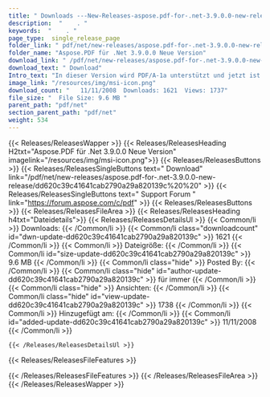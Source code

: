 ```yaml
---
title: " Downloads ---New-Releases-aspose.pdf-for-.net-3.9.0.0-new-release . "
description:  "    . " 
keywords:  "    . " 
page_type:  single_release_page
folder_link: " pdf/net/new-releases/aspose.pdf-for-.net-3.9.0.0-new-release/"
folder_name: "Aspose.PDF für .Net 3.9.0.0 Neue Version"
download_link: " /pdf/net/new-releases/aspose.pdf-for-.net-3.9.0.0-new-release/dd620c39c41641cab2790a29a820139c"
download_text: " Download"
Intro_text: "In dieser Version wird PDF/A-1a unterstützt und jetzt ist PDF/A-1 voll..."
image_link: "/resources/img/msi-icon.png"
download_count: "   11/11/2008  Downloads: 1621  Views: 1737"
file_size: "  File Size: 9.6 MB "
parent_path: "pdf/net"
section_parent_path: "pdf/net"
weight: 534
---
```


{{< Releases/ReleasesWapper >}}
  {{< Releases/ReleasesHeading H2txt="Aspose.PDF für .Net 3.9.0.0 Neue Version" imagelink="/resources/img/msi-icon.png">}}
  {{< Releases/ReleasesButtons >}}
    {{< Releases/ReleasesSingleButtons text=" Download" link="/pdf/net/new-releases/aspose.pdf-for-.net-3.9.0.0-new-release/dd620c39c41641cab2790a29a820139c%20%20" >}}
    {{< Releases/ReleasesSingleButtons text=" Support Forum " link="https://forum.aspose.com/c/pdf" >}}
  {{< Releases/ReleasesButtons >}}
  {{< Releases/ReleasesFileArea >}}
    {{< Releases/ReleasesHeading h4txt="Dateidetails">}}
    {{< Releases/ReleasesDetailsUl >}}
            {{< Common/li >}} Downloads: {{< /Common/li >}}
      {{< Common/li class="downloadcount" id="dwn-update-dd620c39c41641cab2790a29a820139c" >}} 1621 {{< /Common/li >}}
      {{< Common/li >}} Dateigröße: {{< /Common/li >}}
      {{< Common/li id="size-update-dd620c39c41641cab2790a29a820139c" >}} 9.6 MB {{< /Common/li >}} 
      {{< Common/li  class="hide" >}} Posted By: {{< /Common/li >}} 
      {{< Common/li class="hide" id="author-update-dd620c39c41641cab2790a29a820139c" >}} für immer {{< /Common/li >}}
      {{< Common/li class="hide" >}} Ansichten: {{< /Common/li >}}
      {{< Common/li class="hide" id="view-update-dd620c39c41641cab2790a29a820139c" >}} 1738 {{< /Common/li >}}
      {{< Common/li >}} Hinzugefügt am: {{< /Common/li >}}
      {{< Common/li id="added-update-dd620c39c41641cab2790a29a820139c" >}} 11/11/2008 {{< /Common/li >}} 

    {{< /Releases/ReleasesDetailsUl >}}

  {{< Releases/ReleasesFileFeatures >}}
      
  {{< /Releases/ReleasesFileFeatures >}}
 {{< /Releases/ReleasesFileArea >}}
{{< /Releases/ReleasesWapper >}}




